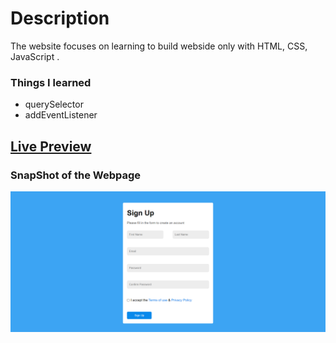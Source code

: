 # Description
The website focuses on learning to build webside only with HTML, CSS, JavaScript .

### Things I learned

- querySelector
- addEventListener

## [Live Preview]()

### SnapShot of the Webpage

![StreetStyle](./Image/form.PNG)